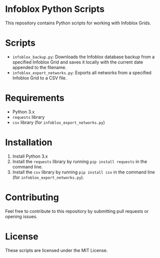 # Infoblox Python Scripts

This repository contains Python scripts for working with Infoblox Grids.

# Scripts

- `infoblox_backup.py`: Downloads the Infoblox database backup from a specified Infoblox Grid and saves it locally with the current date appended to the filename.
- `infoblox_export_networks.py`: Exports all networks from a specified Infoblox Grid to a CSV file.

# Requirements

- Python 3.x
- `requests` library
- `csv` library (for `infoblox_export_networks.py`)

# Installation

1. Install Python 3.x  
2. Install the `requests` library by running `pip install requests` in the command line.
3. Install the `csv` library by running `pip install csv` in the command line (for `infoblox_export_networks.py`).

# Contributing
Feel free to contribute to this repository by submitting pull requests or opening issues.

# License

These scripts are licensed under the MIT License.
